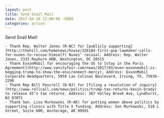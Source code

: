 ```yaml
---
layout: post
title: Send Snail Mail
date: 2017-04-10 12:00:00 -0800
categories: action
---
```

Send Snail Mail!

    - Thank Rep. Walter Jones (R-NC) for [publicly supporting](http://thehill.com/homenews/house/326184-first-gop-lawmaker-calls-for-nunes-to-recuse-himself) Nunes’ recusal. Address: Rep. Walter Jones, 2333 Rayburn HOB, Washington, DC 20515
    - Thank ExxonMobil for encouraging the US to [stay in the Paris Agreement](http://www.vanityfair.com/news/2017/03/even-exxonmobil-is-begging-trump-to-show-the-environment-mercy). Address: ExxonMobil Corporate Headquarters, 5959 Las Colinas Boulevard, Irving, TX, 75039-2298
    - Thank Rep Bill Pascrell (D-NJ) for [filing a resolution of inquiry](http://www.rollcall.com/news/politics/trump-tax-returns-kevin-brady) to release 45’s tax returns. Address: 367 Valley Brook Ave, Lyndhurst, NJ 07071
    - Thank Sen. Lisa Murkowski (R-AK) for putting women above politics by supporting clinics with Title X funding. Address: Sen Murkowski, 510 L Street, Suite 600, Anchorage, AK 99501

